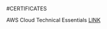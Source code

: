 #CERTIFICATES

AWS Cloud Technical Essentials
[LINK](https://coursera.org/share/9c7805bad409482f25ab633697fd2886)
